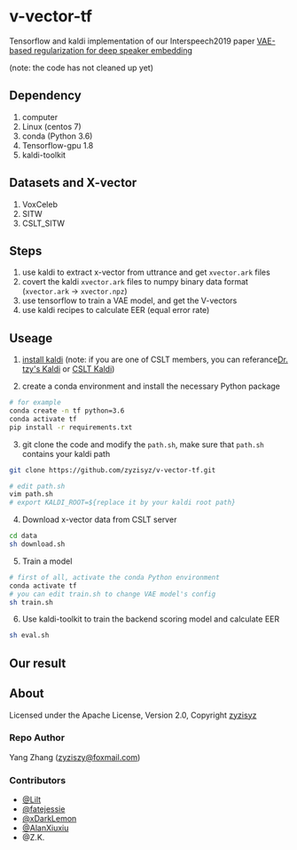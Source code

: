 # v-vector-tf

Tensorflow and kaldi implementation of our Interspeech2019 paper [VAE-based regularization for deep speaker embedding](https://github.com/zyzisyz/v-vector-tf/raw/master/paper.pdf)

(note: the code has not cleaned up yet)

## Dependency

1. computer
2. Linux (centos 7)
3. conda (Python 3.6)
4. Tensorflow-gpu 1.8
5. kaldi-toolkit

## Datasets and X-vector

1. VoxCeleb
2. SITW
3. CSLT_SITW

## Steps

1. use kaldi to extract x-vector from uttrance and get `xvector.ark` files
2. covert the kaldi `xvector.ark` files to numpy binary data format (`xvector.ark` -> `xvector.npz`)
3. use tensorflow to train a VAE model, and get the V-vectors
4. use kaldi recipes to calculate EER (equal error rate)

## Useage

1. [install kaldi](https://github.com/kaldi-asr/kaldi) (note: if you are one of CSLT members, you can referance[Dr. tzy's Kaldi](https://github.com/tzyll/kaldi) or [CSLT Kaldi](https://github.com/csltstu/kaldi))

2. create a conda environment and install the necessary Python package

```bash
# for example
conda create -n tf python=3.6
conda activate tf
pip install -r requirements.txt
```

3. git clone the code and modify the `path.sh`, make sure that `path.sh` contains your kaldi path

```bash
git clone https://github.com/zyzisyz/v-vector-tf.git

# edit path.sh
vim path.sh
# export KALDI_ROOT=${replace it by your kaldi root path}
```

4. Download x-vector data from CSLT server

```bash
cd data
sh download.sh
```

5. Train a model

```bash
# first of all, activate the conda Python environment
conda activate tf
# you can edit train.sh to change VAE model's config
sh train.sh
```

6. Use kaldi-toolkit to train the backend scoring model and calculate EER

```bash
sh eval.sh
```

## Our result

## About

Licensed under the Apache License, Version 2.0, Copyright [zyzisyz](https://github.com/zyzisyz)

### Repo Author

Yang Zhang (zyziszy@foxmail.com)

### Contributors

- [@Lilt](http://166.111.134.19:8081/lilt/)
- [@fatejessie](https://github.com/fatejessie)
- [@xDarkLemon](https://github.com/xDarkLemon)
- [@AlanXiuxiu](https://github.com/AlanXiuxiu)
- @Z.K.
